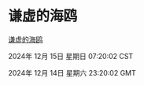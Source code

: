 # 谦虚的海鸥
[谦虚的海鸥](http://:56308/qxdho/course/base/hotlink/index.php)

2024年 12月 15日 星期日 07:20:02 CST

2024年 12月 14日 星期六 23:20:02 GMT

